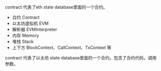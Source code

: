 contract 代表了eth state database里面的一个合约。

* 合约 Contract
* 以太坊虚拟机 EVM
* 解析器 EVMInterpreter
* 内存 Memory
* 堆栈 Stack
* 上下方 BlockContext、CallContext、TxContext 等

contract 代表了以太坊 state database里面的一个合约。包含了合约代码，调用参数。



